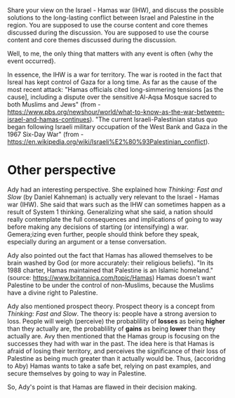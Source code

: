 
Share your view on the Israel - Hamas war (IHW), and discuss the possible solutions to the long-lasting conflict between Israel and Palestine in the region. You are supposed to use the course content and core themes discussed during the discussion.
  You are supposed to use the course content and core themes discussed during the discussion.


Well, to me, the only thing that matters with any event is often {why the event occurred}.

In essence, the IHW is a war for territory. The war is rooted in the fact that Isreal has kept control of Gaza for a long time. As far as the cause of the most recent attack: "Hamas officials cited long-simmering tensions [as the cause], including a dispute over the sensitive Al-Aqsa Mosque sacred to both Muslims and Jews" (from - https://www.pbs.org/newshour/world/what-to-know-as-the-war-between-israel-and-hamas-continues). "The current Israeli-Palestinian status quo began following Israeli military occupation of the West Bank and Gaza in the 1967 Six-Day War" (from - https://en.wikipedia.org/wiki/Israeli%E2%80%93Palestinian_conflict).




# Other perspective
Ady had an interesting perspective. She explained how *Thinking: Fast and Slow* (by Daniel Kahneman) is actually very relevant to the Israel - Hamas war (IHW). She said that wars such as the IHW can sometimes happen as a result of System 1 thinking. Generalizing what she said, a nation should really contemplate the full consequences and implications of going to way before making any decisions of starting (or intensifying) a war. Gemera;izing even further, people should think before they speak, especially during an argument or a tense conversation.

Ady also pointed out the fact that Hamas has allowed themselves to be brain washed by God (or more accurately: their religious beliefs). "In its 1988 charter, Hamas maintained that Palestine is an Islamic homeland." (source: https://www.britannica.com/topic/Hamas) Hamas doesn't want Palestine to be under the control of non-Muslims, because the Muslims have a divine right to Palestine.

Ady also mentioned prospect theory. Prospect theory is a concept from *Thinking: Fast and Slow*. The theory is: people have a strong aversion to loss. People will weigh (perceive) the probablility of **losses** as being **higher** than they actually are, the probablility of **gains** as being **lower** than they actually are. Avy then mentioned that the Hamas group is focusing on the successes they had with war in the past. The idea here is that Hamas is afraid of losing their territory, and perceives the significance of their loss of Palestine as being much greater than it actually would be. Thus, (accoridng to Aby) Hamas wants to take a safe bet, relying on past examples, and secure themselves by going to way in Palestine.

So, Ady's point is that Hamas are flawed in their decision making.



